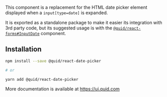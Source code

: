 This component is a replacement for the HTML date picker element displayed when
a `input[type=date]` is expanded.

It is exported as a standalone package to make it easier its integration
with 3rd party code, but its suggested usage is with the [`@quid/react-forms#InputDate`](#inputdate) component.

## Installation

```bash
npm install --save @quid/react-date-picker

# or

yarn add @quid/react-date-picker
```

<!-- NPM_ONLY> -->

More documentation is available at https://ui.quid.com

<!-- <NPM_ONLY -->
